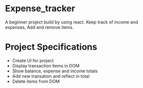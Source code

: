 # Expense_tracker

A beginner project  build by using react. Keep track of income and expenses, Add and remove items. 

# Project Specifications

- Create UI for project
- Display transaction items in DOM
- Show balance, expense and income totals
- Add new transation and reflect in total
- Delete items from DOM
